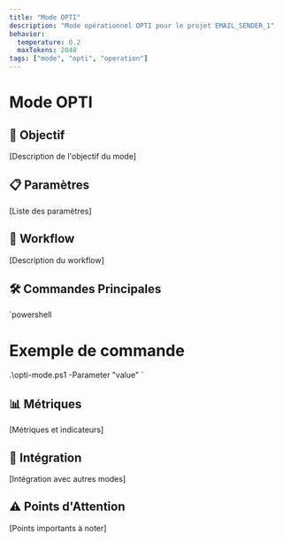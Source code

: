```yaml
---
title: "Mode OPTI"
description: "Mode opérationnel OPTI pour le projet EMAIL_SENDER_1"
behavior:
  temperature: 0.2
  maxTokens: 2048
tags: ["mode", "opti", "operation"]
---
```


# Mode OPTI

## 🎯 Objectif

[Description de l'objectif du mode]

## 📋 Paramètres

[Liste des paramètres]

## 🔄 Workflow

[Description du workflow]

## 🛠️ Commandes Principales

`powershell
# Exemple de commande

.\opti-mode.ps1 -Parameter "value"
`

## 📊 Métriques

[Métriques et indicateurs]

## 🔗 Intégration

[Intégration avec autres modes]

## ⚠️ Points d'Attention

[Points importants à noter]
